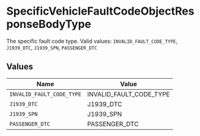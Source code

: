 # SpecificVehicleFaultCodeObjectResponseBodyType

The specific fault code type.  Valid values: `INVALID_FAULT_CODE_TYPE`, `J1939_DTC`, `J1939_SPN`, `PASSENGER_DTC`


## Values

| Name                      | Value                     |
| ------------------------- | ------------------------- |
| `INVALID_FAULT_CODE_TYPE` | INVALID_FAULT_CODE_TYPE   |
| `J1939_DTC`               | J1939_DTC                 |
| `J1939_SPN`               | J1939_SPN                 |
| `PASSENGER_DTC`           | PASSENGER_DTC             |